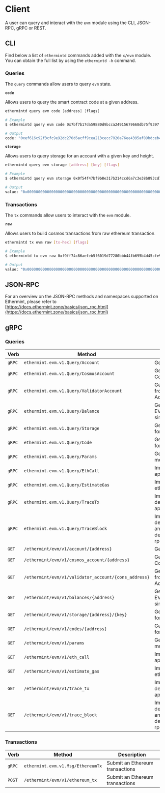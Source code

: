 <!--
order: 9
-->

# Client

A user can query and interact with the `evm` module using the CLI, JSON-RPC, gRPC or REST.

## CLI

Find below a list of `ethermintd` commands added with the `x/evm` module. You can obtain the full list by using the `ethermintd -h` command.

### Queries

The `query` commands allow users to query `evm` state.

**`code`**

Allows users to query the smart contract code at a given address.

```go
ethermintd query evm code [address] [flags]
```

```bash
# Example
$ ethermintd query evm code 0x7bf7b17da59880d9bcca24915679668db75f9397

# Output
code: "0xef616c92f3cfc9e92dc270d6acff9cea213cecc7020a76ee4395af09bdceb4837a1ebdb5735e11e7d3adb6104e0c3ac55180b4ddf5e54d022cc5e8837f6a4f971b"
```

**`storage`**

Allows users to query storage for an account with a given key and height.

```bash
ethermintd query evm storage [address] [key] [flags]
```

```bash
# Example
$ ethermintd query evm storage 0x0f54f47bf9b8e317b214ccd6a7c3e38b893cd7f0 0 --height 0

# Output
value: "0x0000000000000000000000000000000000000000000000000000000000000000"
```

### Transactions

The `tx` commands allow users to interact with the `evm` module.

**`raw`**

Allows users to build cosmos transactions from raw ethereum transaction.

```bash
ethermintd tx evm raw [tx-hex] [flags]
```

```bash
# Example
$ ethermintd tx evm raw 0xf9ff74c86aefeb5f6019d77280bbb44fb695b4d45cfe97e6eed7acd62905f4a85034d5c68ed25a2e7a8eeb9baf1b84

# Output
value: "0x0000000000000000000000000000000000000000000000000000000000000000"
```

## JSON-RPC

For an overview on  the JSON-RPC methods and namespaces supported on Ethermint, please refer to [https://docs.ethermint.zone/basics/json_rpc.html](https://docs.ethermint.zone/basics/json_rpc.html)

## gRPC

### Queries

| Verb   | Method                                               | Description                                                                |
| ------ | ---------------------------------------------------- | -------------------------------------------------------------------------- |
| `gRPC` | `ethermint.evm.v1.Query/Account`                     | Get an Ethereum account                                                    |
| `gRPC` | `ethermint.evm.v1.Query/CosmosAccount`               | Get an Ethereum account's Cosmos Address                                   |
| `gRPC` | `ethermint.evm.v1.Query/ValidatorAccount`            | Get an Ethereum account's from a validator consensus Address               |
| `gRPC` | `ethermint.evm.v1.Query/Balance`                     | Get the balance of a the EVM denomination for a single EthAccount.         |
| `gRPC` | `ethermint.evm.v1.Query/Storage`                     | Get the balance of all coins for a single account                          |
| `gRPC` | `ethermint.evm.v1.Query/Code`                        | Get the balance of all coins for a single account                          |
| `gRPC` | `ethermint.evm.v1.Query/Params`                      | Get the parameters of x/evm module                                         |
| `gRPC` | `ethermint.evm.v1.Query/EthCall`                     | Implements the eth_call rpc api                                            |
| `gRPC` | `ethermint.evm.v1.Query/EstimateGas`                 | Implements the eth_estimateGas rpc api                                     |
| `gRPC` | `ethermint.evm.v1.Query/TraceTx`                     | Implements the debug_traceTransaction rpc api                              |
| `gRPC` | `ethermint.evm.v1.Query/TraceBlock`                  | Implements the debug_traceBlockByNumber and debug_traceBlockByHash rpc api |
| `GET`  | `/ethermint/evm/v1/account/{address}`                | Get an Ethereum account                                                    |
| `GET`  | `/ethermint/evm/v1/cosmos_account/{address}`         | Get an Ethereum account's Cosmos Address                                   |
| `GET`  | `/ethermint/evm/v1/validator_account/{cons_address}` | Get an Ethereum account's from a validator consensus Address               |
| `GET`  | `/ethermint/evm/v1/balances/{address}`               | Get the balance of a the EVM denomination for a single EthAccount.         |
| `GET`  | `/ethermint/evm/v1/storage/{address}/{key}`          | Get the balance of all coins for a single account                          |
| `GET`  | `/ethermint/evm/v1/codes/{address}`                  | Get the balance of all coins for a single account                          |
| `GET`  | `/ethermint/evm/v1/params`                           | Get the parameters of x/evm module                                         |
| `GET`  | `/ethermint/evm/v1/eth_call`                         | Implements the eth_call rpc api                                            |
| `GET`  | `/ethermint/evm/v1/estimate_gas`                     | Implements the eth_estimateGas rpc api                                     |
| `GET`  | `/ethermint/evm/v1/trace_tx`                         | Implements the debug_traceTransaction rpc api                              |
| `GET`  | `/ethermint/evm/v1/trace_block`                      | Implements the debug_traceBlockByNumber and debug_traceBlockByHash rpc api |

### Transactions

| Verb   | Method                            | Description                     |
| ------ | --------------------------------- | ------------------------------- |
| `gRPC` | `ethermint.evm.v1.Msg/EthereumTx` | Submit an Ethereum transactions |
| `POST` | `/ethermint/evm/v1/ethereum_tx`   | Submit an Ethereum transactions |
